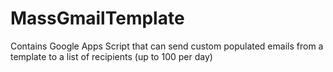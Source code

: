 # MassGmailTemplate
Contains Google Apps Script that can send custom populated emails from a template to a list of recipients (up to 100 per day)
